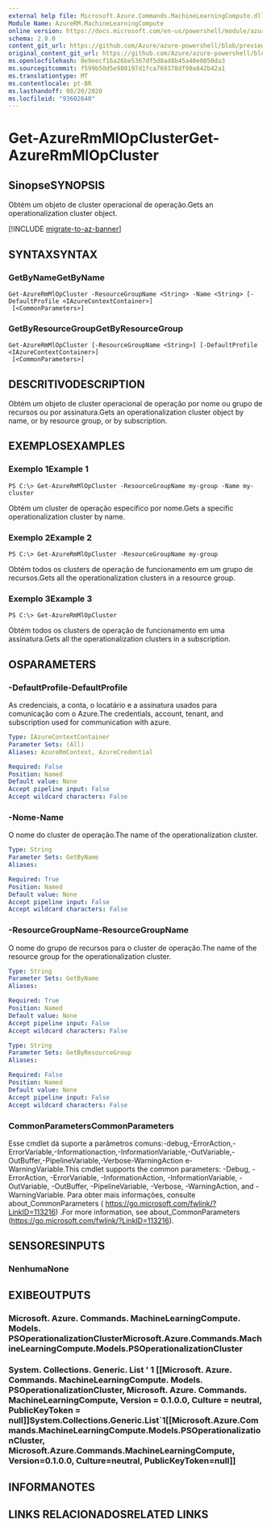 ```yaml
---
external help file: Microsoft.Azure.Commands.MachineLearningCompute.dll-Help.xml
Module Name: AzureRM.MachineLearningCompute
online version: https://docs.microsoft.com/en-us/powershell/module/azurerm.machinelearningcompute/get-azurermmlopcluster
schema: 2.0.0
content_git_url: https://github.com/Azure/azure-powershell/blob/preview/src/ResourceManager/MachineLearningCompute/Commands.MachineLearningCompute/help/Get-AzureRmMlOpCluster.md
original_content_git_url: https://github.com/Azure/azure-powershell/blob/preview/src/ResourceManager/MachineLearningCompute/Commands.MachineLearningCompute/help/Get-AzureRmMlOpCluster.md
ms.openlocfilehash: 0e9eecf16a26be5367df5d8ad8b45a40e0050da3
ms.sourcegitcommit: f599b50d5e980197d1fca769378df90a842b42a1
ms.translationtype: MT
ms.contentlocale: pt-BR
ms.lasthandoff: 08/20/2020
ms.locfileid: "93602640"
---
```

# <span data-ttu-id="ceea3-101">Get-AzureRmMlOpCluster</span><span class="sxs-lookup"><span data-stu-id="ceea3-101">Get-AzureRmMlOpCluster</span></span>

## <span data-ttu-id="ceea3-102">Sinopse</span><span class="sxs-lookup"><span data-stu-id="ceea3-102">SYNOPSIS</span></span>
<span data-ttu-id="ceea3-103">Obtém um objeto de cluster operacional de operação.</span><span class="sxs-lookup"><span data-stu-id="ceea3-103">Gets an operationalization cluster object.</span></span>

[!INCLUDE [migrate-to-az-banner](../../includes/migrate-to-az-banner.md)]

## <span data-ttu-id="ceea3-104">SYNTAX</span><span class="sxs-lookup"><span data-stu-id="ceea3-104">SYNTAX</span></span>

### <span data-ttu-id="ceea3-105">GetByName</span><span class="sxs-lookup"><span data-stu-id="ceea3-105">GetByName</span></span>
```
Get-AzureRmMlOpCluster -ResourceGroupName <String> -Name <String> [-DefaultProfile <IAzureContextContainer>]
 [<CommonParameters>]
```

### <span data-ttu-id="ceea3-106">GetByResourceGroup</span><span class="sxs-lookup"><span data-stu-id="ceea3-106">GetByResourceGroup</span></span>
```
Get-AzureRmMlOpCluster [-ResourceGroupName <String>] [-DefaultProfile <IAzureContextContainer>]
 [<CommonParameters>]
```

## <span data-ttu-id="ceea3-107">DESCRITIVO</span><span class="sxs-lookup"><span data-stu-id="ceea3-107">DESCRIPTION</span></span>
<span data-ttu-id="ceea3-108">Obtém um objeto de cluster operacional de operação por nome ou grupo de recursos ou por assinatura.</span><span class="sxs-lookup"><span data-stu-id="ceea3-108">Gets an operationalization cluster object by name, or by resource group, or by subscription.</span></span>

## <span data-ttu-id="ceea3-109">EXEMPLOS</span><span class="sxs-lookup"><span data-stu-id="ceea3-109">EXAMPLES</span></span>

### <span data-ttu-id="ceea3-110">Exemplo 1</span><span class="sxs-lookup"><span data-stu-id="ceea3-110">Example 1</span></span>
```
PS C:\> Get-AzureRmMlOpCluster -ResourceGroupName my-group -Name my-cluster
```

<span data-ttu-id="ceea3-111">Obtém um cluster de operação específico por nome.</span><span class="sxs-lookup"><span data-stu-id="ceea3-111">Gets a specific operationalization cluster by name.</span></span>

### <span data-ttu-id="ceea3-112">Exemplo 2</span><span class="sxs-lookup"><span data-stu-id="ceea3-112">Example 2</span></span>
```
PS C:\> Get-AzureRmMlOpCluster -ResourceGroupName my-group
```

<span data-ttu-id="ceea3-113">Obtém todos os clusters de operação de funcionamento em um grupo de recursos.</span><span class="sxs-lookup"><span data-stu-id="ceea3-113">Gets all the operationalization clusters in a resource group.</span></span>

### <span data-ttu-id="ceea3-114">Exemplo 3</span><span class="sxs-lookup"><span data-stu-id="ceea3-114">Example 3</span></span>
```
PS C:\> Get-AzureRmMlOpCluster
```

<span data-ttu-id="ceea3-115">Obtém todos os clusters de operação de funcionamento em uma assinatura.</span><span class="sxs-lookup"><span data-stu-id="ceea3-115">Gets all the operationalization clusters in a subscription.</span></span>

## <span data-ttu-id="ceea3-116">OS</span><span class="sxs-lookup"><span data-stu-id="ceea3-116">PARAMETERS</span></span>

### <span data-ttu-id="ceea3-117">-DefaultProfile</span><span class="sxs-lookup"><span data-stu-id="ceea3-117">-DefaultProfile</span></span>
<span data-ttu-id="ceea3-118">As credenciais, a conta, o locatário e a assinatura usados para comunicação com o Azure.</span><span class="sxs-lookup"><span data-stu-id="ceea3-118">The credentials, account, tenant, and subscription used for communication with azure.</span></span>

```yaml
Type: IAzureContextContainer
Parameter Sets: (All)
Aliases: AzureRmContext, AzureCredential

Required: False
Position: Named
Default value: None
Accept pipeline input: False
Accept wildcard characters: False
```

### <span data-ttu-id="ceea3-119">-Nome</span><span class="sxs-lookup"><span data-stu-id="ceea3-119">-Name</span></span>
<span data-ttu-id="ceea3-120">O nome do cluster de operação.</span><span class="sxs-lookup"><span data-stu-id="ceea3-120">The name of the operationalization cluster.</span></span>

```yaml
Type: String
Parameter Sets: GetByName
Aliases: 

Required: True
Position: Named
Default value: None
Accept pipeline input: False
Accept wildcard characters: False
```

### <span data-ttu-id="ceea3-121">-ResourceGroupName</span><span class="sxs-lookup"><span data-stu-id="ceea3-121">-ResourceGroupName</span></span>
<span data-ttu-id="ceea3-122">O nome do grupo de recursos para o cluster de operação.</span><span class="sxs-lookup"><span data-stu-id="ceea3-122">The name of the resource group for the operationalization cluster.</span></span>

```yaml
Type: String
Parameter Sets: GetByName
Aliases: 

Required: True
Position: Named
Default value: None
Accept pipeline input: False
Accept wildcard characters: False
```

```yaml
Type: String
Parameter Sets: GetByResourceGroup
Aliases: 

Required: False
Position: Named
Default value: None
Accept pipeline input: False
Accept wildcard characters: False
```

### <span data-ttu-id="ceea3-123">CommonParameters</span><span class="sxs-lookup"><span data-stu-id="ceea3-123">CommonParameters</span></span>
<span data-ttu-id="ceea3-124">Esse cmdlet dá suporte a parâmetros comuns:-debug,-ErrorAction,-ErrorVariable,-Informationaction,-InformationVariable,-OutVariable,-OutBuffer,-PipelineVariable,-Verbose-WarningAction e-WarningVariable.</span><span class="sxs-lookup"><span data-stu-id="ceea3-124">This cmdlet supports the common parameters: -Debug, -ErrorAction, -ErrorVariable, -InformationAction, -InformationVariable, -OutVariable, -OutBuffer, -PipelineVariable, -Verbose, -WarningAction, and -WarningVariable.</span></span> <span data-ttu-id="ceea3-125">Para obter mais informações, consulte about_CommonParameters ( https://go.microsoft.com/fwlink/?LinkID=113216) .</span><span class="sxs-lookup"><span data-stu-id="ceea3-125">For more information, see about_CommonParameters (https://go.microsoft.com/fwlink/?LinkID=113216).</span></span>

## <span data-ttu-id="ceea3-126">SENSORES</span><span class="sxs-lookup"><span data-stu-id="ceea3-126">INPUTS</span></span>

### <span data-ttu-id="ceea3-127">Nenhuma</span><span class="sxs-lookup"><span data-stu-id="ceea3-127">None</span></span>

## <span data-ttu-id="ceea3-128">EXIBE</span><span class="sxs-lookup"><span data-stu-id="ceea3-128">OUTPUTS</span></span>

### <span data-ttu-id="ceea3-129">Microsoft. Azure. Commands. MachineLearningCompute. Models. PSOperationalizationCluster</span><span class="sxs-lookup"><span data-stu-id="ceea3-129">Microsoft.Azure.Commands.MachineLearningCompute.Models.PSOperationalizationCluster</span></span>

### <span data-ttu-id="ceea3-130">System. Collections. Generic. List ' 1 [[Microsoft. Azure. Commands. MachineLearningCompute. Models. PSOperationalizationCluster, Microsoft. Azure. Commands. MachineLearningCompute, Version = 0.1.0.0, Culture = neutral, PublicKeyToken = null]]</span><span class="sxs-lookup"><span data-stu-id="ceea3-130">System.Collections.Generic.List\`1[[Microsoft.Azure.Commands.MachineLearningCompute.Models.PSOperationalizationCluster, Microsoft.Azure.Commands.MachineLearningCompute, Version=0.1.0.0, Culture=neutral, PublicKeyToken=null]]</span></span>

## <span data-ttu-id="ceea3-131">INFORMA</span><span class="sxs-lookup"><span data-stu-id="ceea3-131">NOTES</span></span>

## <span data-ttu-id="ceea3-132">LINKS RELACIONADOS</span><span class="sxs-lookup"><span data-stu-id="ceea3-132">RELATED LINKS</span></span>

